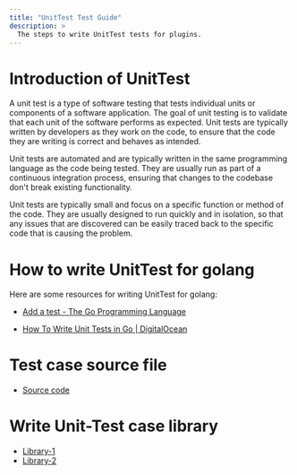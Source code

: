 ```yaml
---
title: "UnitTest Test Guide"
description: >
  The steps to write UnitTest tests for plugins.
---
```


# Introduction of UnitTest 

A unit test is a type of software testing that tests individual units or components of a software application. The goal of unit testing is to validate that each unit of the software performs as expected. Unit tests are typically written by developers as they work on the code, to ensure that the code they are writing is correct and behaves as intended.

Unit tests are automated and are typically written in the same programming language as the code being tested. They are usually run as part of a continuous integration process, ensuring that changes to the codebase don't break existing functionality.

Unit tests are typically small and focus on a specific function or method of the code. They are usually designed to run quickly and in isolation, so that any issues that are discovered can be easily traced back to the specific code that is causing the problem.

# How to write UnitTest for golang

Here are some resources for writing UnitTest for golang:

- [Add a test - The Go Programming Language](https://go.dev/doc/tutorial/add-a-test)

- [How To Write Unit Tests in Go | DigitalOcean](https://www.digitalocean.com/community/tutorials/how-to-write-unit-tests-in-go-using-go-test-and-the-testing-package)


# Test case source file 

- [Source code](https://github.com/apache/incubator-devlake/blob/243cc8a80aa5b37828e2a142ac9f7e3269b7e1dc/backend/core/migration/migrator_test.go)

# Write Unit-Test case library

- [Library-1](https://github.com/stretchr/testify/tree/master/assert)
- [Library-2](https://github.com/stretchr/testify/tree/master/mock)











